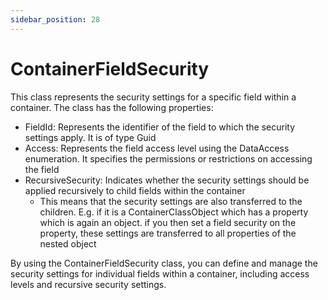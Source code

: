 ```yaml
---
sidebar_position: 28
---
```

# ContainerFieldSecurity

This class represents the security settings for a specific field within a container. The class has the following properties:

- FieldId: Represents the identifier of the field to which the security settings apply. It is of type Guid
- Access: Represents the field access level using the DataAccess enumeration. It specifies the permissions or restrictions on accessing the field
- RecursiveSecurity: Indicates whether the security settings should be applied recursively to child fields within the container
  - This means that the security settings are also transferred to the children. E.g. if it is a ContainerClassObject which has a property which is again an object. if you then set a field security on the property, these settings are transferred to all properties of the nested object

By using the ContainerFieldSecurity class, you can define and manage the security settings for individual fields within a container, including access levels and recursive security settings.
